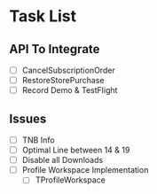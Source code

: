 # Task List

## API To Integrate

- [ ] CancelSubscriptionOrder
- [ ] RestoreStorePurchase
- [ ] Record Demo & TestFlight

## Issues

- [ ] TNB Info
- [ ] Optimal Line between 14 & 19
- [ ] Disable all Downloads
- [ ] Profile Workspace Implementation
  - [ ] TProfileWorkspace
